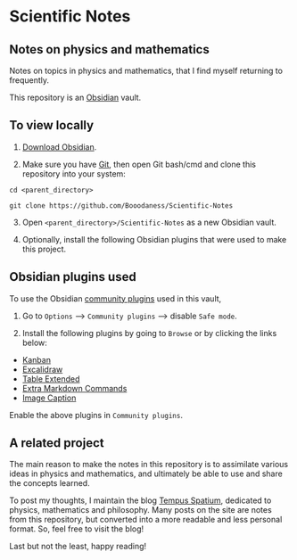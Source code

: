 # Scientific Notes

## Notes on physics and mathematics

Notes on topics in physics and mathematics, that I find myself returning to frequently.

This repository is an [Obsidian](https://obsidian.md/) vault.

## To view locally

1. [Download Obsidian](https://obsidian.md/download).

2. Make sure you have [Git](https://git-scm.com/), then open Git bash/cmd and clone this repository into your system:

```
cd <parent_directory>

git clone https://github.com/Booodaness/Scientific-Notes
```

3. Open ```<parent_directory>/Scientific-Notes``` as a new Obsidian vault.

4. Optionally, install the following Obsidian plugins that were used to make this project.

## Obsidian plugins used

To use the Obsidian [community plugins](https://obsidian.md/plugins) used in this vault,

1. Go to ```Options``` --> ```Community plugins``` --> disable ```Safe mode```.

2. Install the following plugins by going to ```Browse``` or by clicking the links below:

- [Kanban](https://obsidian.md/plugins?search=Kanban#)
- [Excalidraw](https://obsidian.md/plugins?search=excalid#)
- [Table Extended](https://obsidian.md/plugins?search=table%20exte#)
- [Extra Markdown Commands](https://obsidian.md/plugins?search=extra%20mark#)
- [Image Caption](https://obsidian.md/plugins?search=image%20caption#)

Enable the above plugins in ```Community plugins```.

## A related project

The main reason to make the notes in this repository is to assimilate various ideas in physics and mathematics, and ultimately be able to use and share the concepts learned.

To post my thoughts, I maintain the blog [Tempus Spatium](https://booodaness.github.io/tempus_spatium/), dedicated to physics, mathematics and philosophy. Many posts on the site are notes from this repository, but converted into a more readable and less personal format. So, feel free to visit the blog!

Last but not the least, happy reading!
